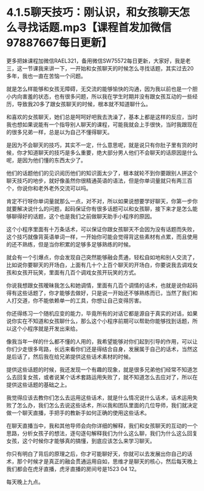 # 4.1.5聊天技巧：刚认识，和女孩聊天怎么寻找话题.mp3【课程首发加微信97887667每日更新】

更多把妹课程加微信RAEL321，备用微信SW75572每日更新，大家好，我是老三，这一节课我来讲一下，一开始和女孩聊天的时候怎么寻找话题，其实过去20多年，我也一直在苦恼一个问题。

就是怎么样能够和女孩无障碍，无交流的能够愉快的沟通，因为我以前也是一个胆小内向害羞的状态，也有很多问题，所以我在学生时期并没有跟女孩互动的一些经历，导致我20多了跟女孩聊天的时候，根本就不知道聊什么。

和喜欢的女孩聊天，她们总是呵呵好吧我去洗澡了，基本上都是这样的反应，当时我也想如果说能有一个指导别人聊天的课程，可能我就会上手很快，当时我跟现在的很多兄弟一样，总是以为自己不懂得聊天。

是因为不会聊天的技巧，其实不一定，什么意思呢，就是说只有你肚子里有货的时候，你才知道聊天的技巧是多么重要，绝大部分男人他们不会聊天的话原因是什么呢，是因为他们懂的东西太少了。

他们的话题他们的见识阅历他们的知识面太少了，根本就轮不到你要跟别人拼这个聊天技巧的地步，就好像虽然你很精通英语的语法，但是你单词量就只有两三百个，你说你和老外老外交流可以吗。

肯定不行呀你单词量就那么一点，对不对，所以如果说想要学好聊天，你第一步你就要解决说什么的问题，起码保证你有很多话题可以和女孩聊，接下来才是怎么能够聊得好的话题，这个也是我们之前做聊天助手小程序的原因。

这个小程序里面有十万条话术，可以保证你跟女孩聊天不会因为没有话题而失败，这个技巧就像背英语单词一样，一开始你可能会觉得背这些素材有点累，而且使用的还不熟练，但是当你积累的足够多足够熟练的时候。

就会有一个引爆点，你会发现自己突然能够融会贯通，轻松自如地和别人交流了，比如说你要聊天的开场白，上面有几十个上百个聊天的开场白，你要说我去调戏女孩和女孩开玩笑，里面有几百个调戏女孩开玩笑的方式。

你说我想跟女孩暧昧我怎么和她调情，里面有几百个调情的话术，也就是说你起码得有这些话题了，你才能够去做好，只是说一开始还不够熟练而已，当然了我们和人打交道，你不能依赖单一的工具，你想让自己变得厉害。

你还得练习一个随机应变的能力，毕竟所有的对话它都是源自于真实的对话，如果说你实在不知道和女孩聊什么，那么这个小程序前期可以帮助你能够找到话题，所以这个小程序就是开发出来给。

像我当年一样的什么都不懂的人用的，我希望能够对你们起到引导的作用，可以让你们少走很多弯路，长远来看你们还是得结合自身，发展属于自己的话术，当然这是后话了，然后我在给兄弟提供这些话术素材的时候。

提供这些话题的时候，我还发现一个有趣的现象，就是很多兄弟他们经常不知道怎么去回复女孩，或者说某个话术套路运用失败了，就不知道怎么去应对了，所以在提供这些话题的基础之上。

我觉得应该去教你们怎么去运用这些话术，就是什么情况说什么话术，话术运用失败了怎么办，我们怎么去说这些话术，所以我和团队里面的几位导师，我们就决定做一个聊天直播，手把手的教新手如何正确的使用这些话术。

在聊天直播当中，我和其他导师会向你详细的解释，我们和女孩聊天的互动的一个思路，分析女孩子的想法，逐句逐句解释我们为什么这么聊，我们为什么这么回复女孩，这个时候你才能够真的搞懂，到底应该怎么来学习聊天。

你只有明白了背后的原理之后，你才可能聊好天，你就可以去发展出你自己的话术，那个时候才是真正的融会贯通运用自如，思维才是聊天的核心，然后每天晚上我们都会在虎牙直播，虎牙直播的房间号是1523 04 12。

每天晚上九点。
